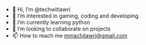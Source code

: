 - 👋 Hi, I’m @techwitlawri
- 👀 I’m interested in gaming, coding and developing.
- 🌱 I’m currently learning python
- 💞️ I’m looking to collaborate on projects
- 📫 How to reach me mmachilawri@gmail.com 

